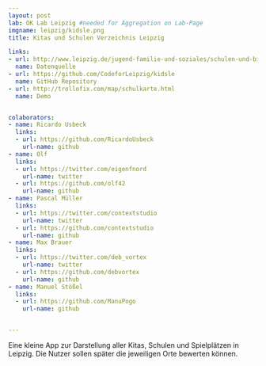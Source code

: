 ```yaml
---
layout: post
lab: OK Lab Leipzig #needed for Aggregation on Lab-Page
imgname: leipzig/kidsle.png
title: Kitas und Schulen Verzeichnis Leipzig

links:
- url: http://www.leipzig.de/jugend-familie-und-soziales/schulen-und-bildung/schulen/
  name: Datenquelle
- url: https://github.com/CodeforLeipzig/kidsle
  name: GitHub Repository
- url: http://trollofix.com/map/schulkarte.html
  name: Demo


colaborators:
- name: Ricardo Usbeck
  links:
  - url: https://github.com/RicardoUsbeck
    url-name: github
- name: Olf
  links:
  - url: https://twitter.com/eigenfnord
    url-name: twitter
  - url: https://github.com/olf42
    url-name: github
- name: Pascal Müller
  links:
  - url: https://twitter.com/contextstudio
    url-name: twitter
  - url: https://github.com/contextstudio
    url-name: github
- name: Max Brauer
  links:
  - url: https://twitter.com/deb_vortex
    url-name: twitter
  - url: https://github.com/debvortex
    url-name: github
- name: Manuel Stößel
  links:
  - url: https://github.com/ManuPogo
    url-name: github


---
```


Eine kleine App zur Darstellung aller Kitas, Schulen und Spielplätzen in Leipzig. Die Nutzer sollen später die jeweiligen Orte bewerten können.
